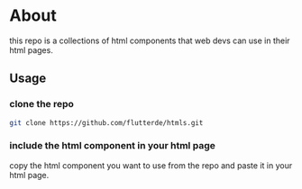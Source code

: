 # About
this repo is a collections of html components that web devs can use in their html pages.

## Usage

### clone the repo 

```bash
git clone https://github.com/flutterde/htmls.git

```

### include the html component in your html page 

copy the html component you want to use from the repo and paste it in your html page.